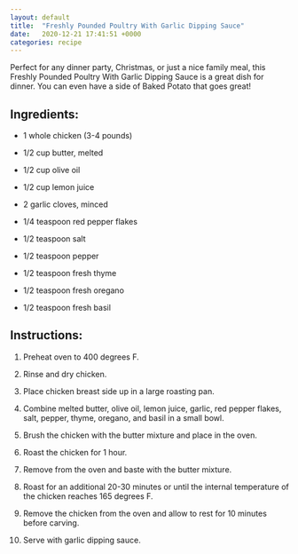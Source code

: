 ```yaml
---
layout: default
title:  "Freshly Pounded Poultry With Garlic Dipping Sauce"
date:   2020-12-21 17:41:51 +0000
categories: recipe
---
```

Perfect for any dinner party, Christmas, or just a nice family meal, this Freshly Pounded Poultry With Garlic Dipping Sauce is a great dish for dinner. You can even have a side of Baked Potato that goes great!


## Ingredients:

- 1 whole chicken (3-4 pounds)
- 1/2 cup butter, melted
- 1/2 cup olive oil
- 1/2 cup lemon juice
- 2 garlic cloves, minced
- 1/4 teaspoon red pepper flakes
- 1/2 teaspoon salt
- 1/2 teaspoon pepper
- 1/2 teaspoon fresh thyme
- 1/2 teaspoon fresh oregano

- 1/2 teaspoon fresh basil

## Instructions:

1. Preheat oven to 400 degrees F.

2. Rinse and dry chicken.

3. Place chicken breast side up in a large roasting pan.

4. Combine melted butter, olive oil, lemon juice, garlic, red pepper flakes, salt, pepper, thyme, oregano, and basil in a small bowl.

5. Brush the chicken with the butter mixture and place in the oven.

6. Roast the chicken for 1 hour.

7. Remove from the oven and baste with the butter mixture.

8. Roast for an additional 20-30 minutes or until the internal temperature of the chicken reaches 165 degrees F.

9. Remove the chicken from the oven and allow to rest for 10 minutes before carving.

10. Serve with garlic dipping sauce.

